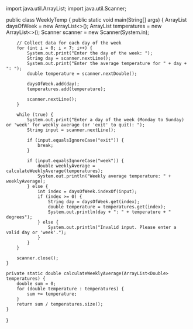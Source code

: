 import java.util.ArrayList;
import java.util.Scanner;

public class WeeklyTemp {
    public static void main(String[] args) {
        ArrayList<String> daysOfWeek = new ArrayList<>();
        ArrayList<Double> temperatures = new ArrayList<>();
        Scanner scanner = new Scanner(System.in);

        // Collect data for each day of the week
        for (int i = 0; i < 7; i++) {
            System.out.print("Enter the day of the week: ");
            String day = scanner.nextLine();
            System.out.print("Enter the average temperature for " + day + ": ");
            double temperature = scanner.nextDouble();

            daysOfWeek.add(day);
            temperatures.add(temperature);

            scanner.nextLine(); 
        }

        while (true) {
            System.out.print("Enter a day of the week (Monday to Sunday) or 'week' for weekly average (or 'exit' to quit): ");
            String input = scanner.nextLine();

            if (input.equalsIgnoreCase("exit")) {
                break;
            }

            if (input.equalsIgnoreCase("week")) {
                double weeklyAverage = calculateWeeklyAverage(temperatures);
                System.out.println("Weekly average temperature: " + weeklyAverage);
            } else {
                int index = daysOfWeek.indexOf(input);
                if (index >= 0) {
                    String day = daysOfWeek.get(index);
                    double temperature = temperatures.get(index);
                    System.out.println(day + ": " + temperature + " degrees");
                } else {
                    System.out.println("Invalid input. Please enter a valid day or 'week'.");
                }
            }
        }

        scanner.close();
    }

    private static double calculateWeeklyAverage(ArrayList<Double> temperatures) {
        double sum = 0;
        for (double temperature : temperatures) {
            sum += temperature;
        }
        return sum / temperatures.size();
    }
}
